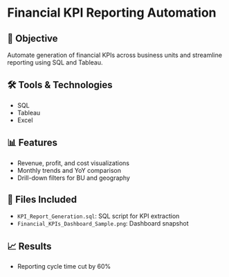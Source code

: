 
# Financial KPI Reporting Automation

## 🎯 Objective
Automate generation of financial KPIs across business units and streamline reporting using SQL and Tableau.

## 🛠️ Tools & Technologies
- SQL
- Tableau
- Excel

## 📊 Features
- Revenue, profit, and cost visualizations
- Monthly trends and YoY comparison
- Drill-down filters for BU and geography

## 📁 Files Included
- `KPI_Report_Generation.sql`: SQL script for KPI extraction
- `Financial_KPIs_Dashboard_Sample.png`: Dashboard snapshot

## 📈 Results
- Reporting cycle time cut by 60%
